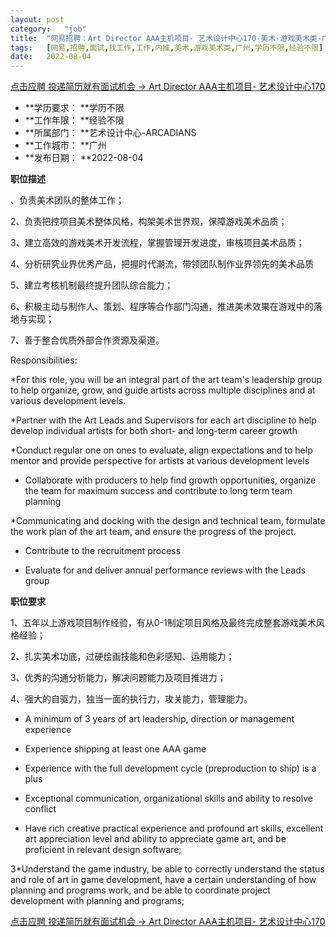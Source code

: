 ```yaml
---
layout:	post
category:	"job"
title:	"网易招聘：Art Director AAA主机项目- 艺术设计中心170-美术-游戏美术类-广州学历不限经验不限"
tags:	[网易,招聘,面试,找工作,工作,内推,美术,游戏美术类,广州,学历不限,经验不限]
date:	2022-08-04
---
```


[点击应聘 投递简历就有面试机会 ->  Art Director AAA主机项目- 艺术设计中心170](http://mobile.bole.netease.com/bole/boleDetail?id=32112&employeeId=346f03c3cda5f04c&key=all)



- **学历要求： **学历不限
- **工作年限： **经验不限
- **所属部门： **艺术设计中心-ARCADIANS
- **工作城市： **广州
- **发布日期： **2022-08-04



**职位描述**

、负责美术团队的整体工作；

2、负责把控项目美术整体风格，构架美术世界观，保障游戏美术品质；

3、建立高效的游戏美术开发流程，掌握管理开发进度，审核项目美术品质；

4、分析研究业界优秀产品，把握时代潮流，带领团队制作业界领先的美术品质

5、建立考核机制最终提升团队综合能力；

6、积极主动与制作人、策划、程序等合作部门沟通，推进美术效果在游戏中的落地与实现；

7、善于整合优质外部合作资源及渠道。

Responsibilities:

*For this role, you will be an integral part of the art team's leadership group to help organize, grow, and guide artists across multiple disciplines and at various development levels.

*Partner with the Art Leads and Supervisors for each art discipline to help develop individual artists for both short- and long-term career growth 

*Conduct regular one on ones to evaluate, align expectations and to help mentor and provide perspective for artists at various development levels 

* Collaborate with producers to help find growth opportunities, organize the team for maximum success and contribute to long term team planning 

*Communicating and docking with the design and technical team, formulate the work plan of the art team, and ensure the progress of the project.

* Contribute to the recruitment process 

* Evaluate for and deliver annual performance reviews with the Leads group 



**职位要求**

1、五年以上游戏项目制作经验，有从0-1制定项目风格及最终完成整套游戏美术风格经验；

2、扎实美术功底，过硬绘画技能和色彩感知、运用能力；

3、优秀的沟通分析能力，解决问题能力及项目推进力；

4、强大的自驱力，独当一面的执行力，攻关能力，管理能力。

* A minimum of 3 years of art leadership, direction or management experience  

* Experience shipping at least one AAA game 

* Experience with the full development cycle (preproduction to ship) is a plus 

* Exceptional communication, organizational skills and ability to resolve conflict 

* Have rich creative practical experience and profound art skills, excellent art appreciation level and ability to appreciate game art, and be proficient in relevant design software;

3*Understand the game industry, be able to correctly understand the status and role of art in game development, have a certain understanding of how planning and programs work, and be able to coordinate project development with planning and programs;



[点击应聘 投递简历就有面试机会 ->  Art Director AAA主机项目- 艺术设计中心170](http://mobile.bole.netease.com/bole/boleDetail?id=32112&employeeId=346f03c3cda5f04c&key=all)
